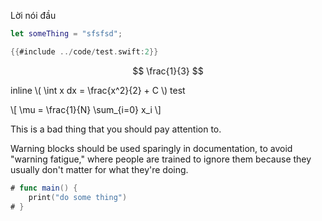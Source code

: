 Lời nói đầu

```swift
let someThing = "sfsfsd";
```

```swift
{{#include ../code/test.swift:2}}
```

$$ \frac{1}{3} $$

inline \\( \int x dx = \frac{x^2}{2} + C \\) test

\\[ \mu = \frac{1}{N} \sum_{i=0} x_i \\]

<div class="warning">

This is a bad thing that you should pay attention to.

Warning blocks should be used sparingly in documentation, to avoid "warning
fatigue," where people are trained to ignore them because they usually don't
matter for what they're doing.

</div>

```swift
# func main() {
    print("do some thing")
# }
```